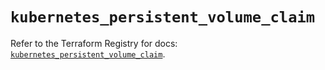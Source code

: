 # `kubernetes_persistent_volume_claim`

Refer to the Terraform Registry for docs: [`kubernetes_persistent_volume_claim`](https://registry.terraform.io/providers/hashicorp/kubernetes/2.35.1/docs/resources/persistent_volume_claim).
